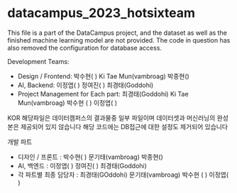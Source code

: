 # datacampus_2023_hotsixteam
This file is a part of the DataCampus project, and the dataset as well as the finished machine learning model are not provided.
The code in question has also removed the configuration for database access.

Development Teams:
- Design / Frontend: 박수현( ) Ki Tae Mun(vambroag) 박종현()
- AI, Backend: 이정엽( ) 정여진( ) 최경태(Goddohi)
- Project Management for Each part: 최경태(Goddohi)  Ki Tae Mun(vambroag) 박수현 ( ) 이정엽( ) 

KOR
해당파일은 데이터캠퍼스의 결과물중 일부 파일이며 데이터셋과 머신러닝의 완성본은 제공되어 있지 않습니다
해당 코드에는 DB접근에 대한 설정도 제거되어 있습니다

개발 파트
- 디자인 / 프론트 :  박수현( ) 문기태(vambroag) 박종현()
- AI, 백엔드 : 이정엽( ) 정여진( ) 최경태(Goddohi)
- 각 파트별 최종 담당자 : 최경태(GOddohi) 문기태(vambroag) 박수현 ( ) 이정엽( ) 

